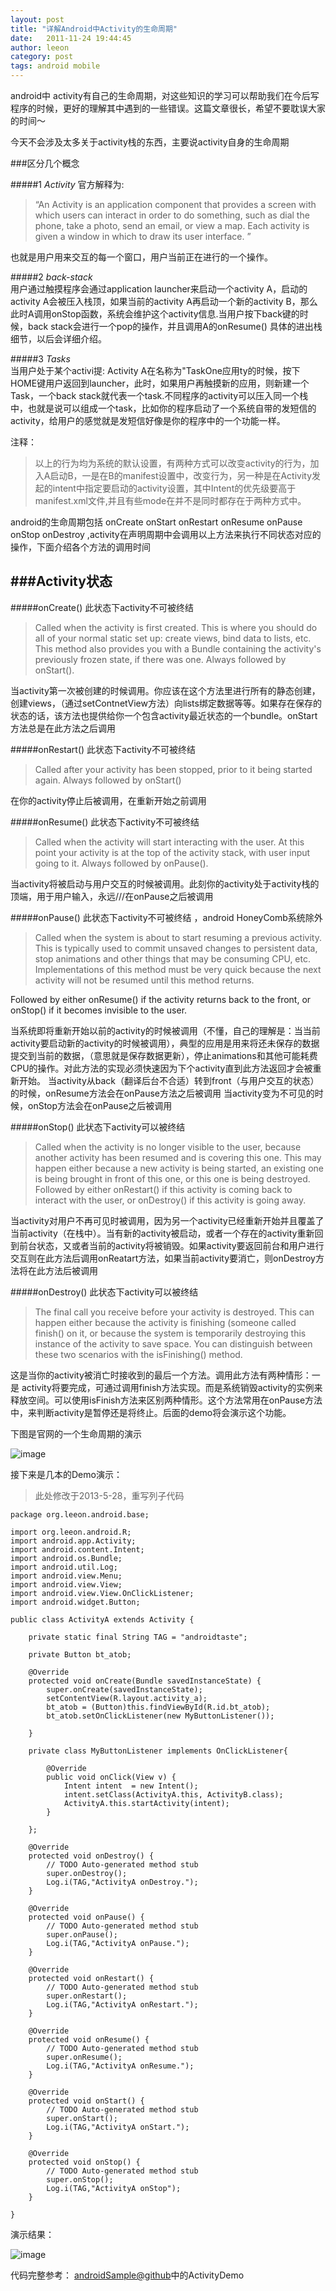 ```yaml
---
layout: post
title: "详解Android中Activity的生命周期"
date:   2011-11-24 19:44:45
author: leeon
category: post
tags: android mobile
---
```

android中 activity有自己的生命周期，对这些知识的学习可以帮助我们在今后写程序的时候，更好的理解其中遇到的一些错误。这篇文章很长，希望不要耽误大家的时间～
<!-- break -->

今天不会涉及太多关于activity栈的东西，主要说activity自身的生命周期

###区分几个概念 

#####1 *Activity* 官方解释为:
> “An Activity is an application component that provides a screen with which users can interact in order to do something, such as dial the  phone, take a photo, send an email, or view a map. Each activity is given a window in which to draw its user interface. ”

也就是用户用来交互的每一个窗口，用户当前正在进行的一个操作。

#####2 *back-stack*  
用户通过触摸程序会通过application launcher来启动一个activity A，启动的activity A会被压入栈顶，如果当前的activity A再启动一个新的activity B，那么此时A调用onStop函数，系统会维护这个activity信息.当用户按下back键的时候，back stack会进行一个pop的操作，并且调用A的onResume()  具体的进出栈细节，以后会详细介绍。


#####3 *Tasks*  
当用户处于某个activi提: Activity A在名称为"TaskOne应用ty的时候，按下HOME键用户返回到launcher，此时，如果用户再触摸新的应用，则新建一个Task，一个back stack就代表一个task.不同程序的activity可以压入同一个栈中，也就是说可以组成一个task，比如你的程序启动了一个系统自带的发短信的activity，给用户的感觉就是发短信好像是你的程序中的一个功能一样。


注释：

>以上的行为均为系统的默认设置，有两种方式可以改变activity的行为，加入A启动B，一是在B的manifest设置中，改变行为，另一种是在Activity发起的intent中指定要启动的activity设置，其中Intent的优先级要高于manifest.xml文件,并且有些mode在并不是同时都存在于两种方式中。


android的生命周期包括  onCreate onStart onRestart onResume onPause onStop onDestroy ,activity在声明周期中会调用以上方法来执行不同状态对应的操作，下面介绍各个方法的调用时间

###Activity状态
---------------------------------------------------------------------------------

#####onCreate()     此状态下activity不可被终结 

>Called when the activity is first created. This is where you should do all of your normal static set up: create views, bind data to lists, etc. This method also provides you with a Bundle containing the activity's previously frozen state, if there was one.
Always followed by onStart().

当activity第一次被创建的时候调用。你应该在这个方法里进行所有的静态创建，创建views，（通过setContnetView方法）向lists绑定数据等等。如果存在保存的状态的话，该方法也提供给你一个包含activity最近状态的一个bundle。onStart方法总是在此方法之后调用


#####onRestart()    此状态下activity不可被终结 

>Called after your activity has been stopped, prior to it being started again.
Always followed by onStart()

在你的activity停止后被调用，在重新开始之前调用


#####onResume()    此状态下activity不可被终结 

>Called when the activity will start interacting with the user. At this point your activity is at the top of the activity stack, with user input going to it.
Always followed by onPause().

当activity将被启动与用户交互的时候被调用。此刻你的activity处于activity栈的顶端，用于用户输入，永远///在onPause之后被调用

#####onPause()    此状态下activity不可被终结 ，android HoneyComb系统除外

>Called when the system is about to start resuming a previous activity. This is typically used to commit unsaved changes to persistent data, stop animations and other things that may be consuming CPU, etc. Implementations of this method must be very quick because the next activity will not be resumed until this method returns.

Followed by either onResume() if the activity returns back to the front, or onStop() if it becomes invisible to the user.

当系统即将重新开始以前的activity的时候被调用（不懂，自己的理解是：当当前activity要启动新的activity的时候被调用），典型的应用是用来将还未保存的数据提交到当前的数据，（意思就是保存数据更新），停止animations和其他可能耗费CPU的操作。对此方法的实现必须快速因为下个activity直到此方法返回才会被重新开始。
当activity从back（翻译后台不合适）转到front（与用户交互的状态）的时候，onResume方法会在onPause方法之后被调用
当activity变为不可见的时候，onStop方法会在onPause之后被调用

#####onStop()    此状态下activity可以被终结 

>Called when the activity is no longer visible to the user, because another activity has been resumed and is covering this one. This may happen either because a new activity is being started, an existing one is being brought in front of this one, or this one is being destroyed.
Followed by either onRestart() if this activity is coming back to interact with the user, or onDestroy() if this activity is going away.


当activity对用户不再可见时被调用，因为另一个activity已经重新开始并且覆盖了当前activity（在栈中）。当有新的activity被启动，或者一个存在的activity重新回到前台状态，又或者当前的activity将被销毁。如果activity要返回前台和用户进行交互则在此方法后调用onReatart方法，如果当前activity要消亡，则onDestroy方法将在此方法后被调用


#####onDestroy()     此状态下activity可以被终结

>The final call you receive before your activity is destroyed. This can happen either because the activity is finishing (someone called finish() on it, or because the system is temporarily destroying this instance of the activity to save space. You can distinguish between these two scenarios with the isFinishing() method.

这是当你的activity被消亡时接收到的最后一个方法。调用此方法有两种情形：一是 activity将要完成，可通过调用finish方法实现。而是系统销毁activity的实例来释放空间。可以使用isFinish方法来区别两种情形。这个方法常用在onPause方法中，来判断activity是暂停还是将终止。后面的demo将会演示这个功能。


下图是官网的一个生命周期的演示

![image](/assets/images/pages/activity_lifecycle.png)

接下来是几本的Demo演示：
> 此处修改于2013-5-28，重写列子代码

    package org.leeon.android.base;
   
	import org.leeon.android.R;
	import android.app.Activity;
	import android.content.Intent;
	import android.os.Bundle;
	import android.util.Log;
	import android.view.Menu;
	import android.view.View;
	import android.view.View.OnClickListener;
	import android.widget.Button;

	public class ActivityA extends Activity {

		private static final String TAG = "androidtaste";
		
		private Button bt_atob;

		@Override
		protected void onCreate(Bundle savedInstanceState) {
			super.onCreate(savedInstanceState);
			setContentView(R.layout.activity_a);
			bt_atob = (Button)this.findViewById(R.id.bt_atob);
			bt_atob.setOnClickListener(new MyButtonListener());
			
		}
		
		private class MyButtonListener implements OnClickListener{

			@Override
			public void onClick(View v) {
				Intent intent  = new Intent();
				intent.setClass(ActivityA.this, ActivityB.class);
				ActivityA.this.startActivity(intent);
			}
			
		};
		
		@Override
		protected void onDestroy() {
			// TODO Auto-generated method stub
			super.onDestroy();
			Log.i(TAG,"ActivityA onDestroy.");
		}

		@Override
		protected void onPause() {
			// TODO Auto-generated method stub
			super.onPause();
			Log.i(TAG,"ActivityA onPause.");
		}

		@Override
		protected void onRestart() {
			// TODO Auto-generated method stub
			super.onRestart();
			Log.i(TAG,"ActivityA onRestart.");
		}

		@Override
		protected void onResume() {
			// TODO Auto-generated method stub
			super.onResume();
			Log.i(TAG,"ActivityA onResume.");
		}

		@Override
		protected void onStart() {
			// TODO Auto-generated method stub
			super.onStart();
			Log.i(TAG,"ActivityA onStart.");
		}

		@Override
		protected void onStop() {
			// TODO Auto-generated method stub
			super.onStop();
			Log.i(TAG,"ActivityA onStop");
		}

	}


演示结果：

![image](/assets/images/pages/android-life-shot.png)


   代码完整参考：
   [androidSample@github](https://github.com/leeon/androidSample)中的ActivityDemo


